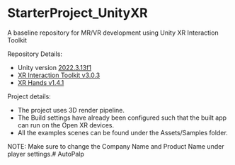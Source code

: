# StarterProject_UnityXR

A baseline repository for MR/VR development using Unity XR Interaction Toolkit

Repository Details:
- Unity version [2022.3.13f1](https://unity.com/releases/editor/qa/lts-releases)
- [XR Interaction Toolkit v3.0.3](https://docs.unity3d.com/Packages/com.unity.xr.interaction.toolkit@3.0/manual/index.html)
- [XR Hands v1.4.1](https://docs.unity3d.com/Packages/com.unity.xr.hands@1.4/manual/index.html)


Project details:
- The project uses 3D render pipeline.
- The Build settings have already been configured such that the built app can run on the Open XR devices.
- All the examples scenes can be found under the Assets/Samples folder.

NOTE:
Make sure to change the Company Name and Product Name under player settings.# AutoPalp
